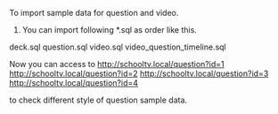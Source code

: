 To import sample data for question and video.
1. You can import following *.sql as order like this.

deck.sql
question.sql
video.sql
video_question_timeline.sql

Now you can access to
http://schooltv.local/question?id=1
http://schooltv.local/question?id=2
http://schooltv.local/question?id=3
http://schooltv.local/question?id=4

to check different style of question sample data.